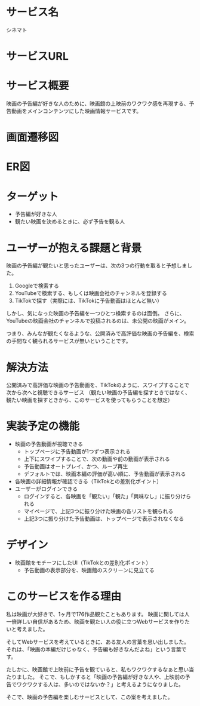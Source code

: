 # サービス名
シネマト

# サービスURL

# サービス概要
映画の予告編が好きな人のために、映画館の上映前のワクワク感を再現する、予告動画をメインコンテンツにした映画情報サービスです。

# 画面遷移図

# ER図

# ターゲット
- 予告編が好きな人
- 観たい映画を決めるときに、必ず予告を観る人

# ユーザーが抱える課題と背景
映画の予告編が観たいと思ったユーザーは、次の3つの行動を取ると予想しました。

1. Googleで検索する
1. YouTubeで検索する、もしくは映画会社のチャンネルを登録する
1. TikTokで探す（実際には、TikTokに予告動画はほとんど無い）

しかし、気になった映画の予告編を一つひとつ検索するのは面倒。
さらに、YouTubeの映画会社のチャンネルで投稿されるのは、未公開の映画がメイン。

つまり、みんなが観たくなるような、公開済みで高評価な映画の予告編を、検索の手間なく観られるサービスが無いということです。

# 解決方法
公開済みで高評価な映画の予告動画を、TikTokのように、スワイプすることで次から次へと視聴できるサービス
（観たい映画の予告編を探すときではなく、観たい映画を探すときから、このサービスを使ってもらうことを想定）

# 実装予定の機能
- 映画の予告動画が視聴できる
  - トップページに予告動画が1つずつ表示される
  - 上下にスワイプすることで、次の動画や前の動画が表示される
  - 予告動画はオートプレイ、かつ、ループ再生
  - デフォルトでは、映画本編の評価が高い順に、予告動画が表示される
- 各映画の詳細情報が確認できる（TikTokとの差別化ポイント）
- ユーザーがログインできる
  - ログインすると、各映画を「観たい」「観た」「興味なし」に振り分けられる
  - マイページで、上記3つに振り分けた映画の各リストを観られる
  - 上記3つに振り分けた予告動画は、トップページで表示されなくなる

# デザイン
- 映画館をモチーフにしたUI（TikTokとの差別化ポイント）
  - 予告動画の表示部分を、映画館のスクリーンに見立てる

# このサービスを作る理由
私は映画が大好きで、1ヶ月で176作品観たこともあります。
映画に関しては人一倍詳しい自信があるため、映画を観たい人の役に立つWebサービスを作りたいと考えました。

そしてWebサービスを考えているときに、ある友人の言葉を思い出しました。
それは、「映画の本編だけじゃなく、予告編も好きなんだよね」という言葉です。

たしかに、映画館で上映前に予告を観ていると、私もワクワクするなぁと思い当たりました。
そこで、もしかすると「映画の予告編が好きな人や、上映前の予告でワクワクする人は、多いのではないか？」と考えるようになりました。

そこで、映画の予告編を楽しむサービスとして、この案を考えました。
